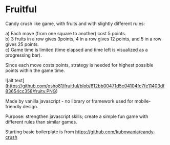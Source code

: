 # Fruitful
Candy crush like game, with fruits and with slightly different rules:   

a) Each move (from one square to another) cost 5 points.   
b) 3 fruits in a row gives 3points, 4 in a row gives 12 points, and 5 in a row gives 25 points.    
c) Game time is limited (time elapsed and time left is visualized as a progressing bar).   

Since each move costs points, strategy is needed for highest possible points within the game time. 

![alt text] (https://github.com/osho81/fruitful/blob/612bb00471d5c04104fc7fe11403df83654cc358/fruity.PNG) 


Made by vanilla javascript - no library or framework used for mobile-friendly design. 

Purpose: strengthen javascript skills; create a simple fun game with different rules than similar games. 

Starting basic boilerplate is from https://github.com/kubowania/candy-crush 
